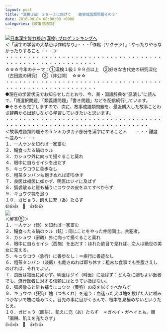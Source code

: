 ```yaml
---
layout: post
title: "漢検１級　２８ー②に向けて　　故事成語類問題その５"
date: 2016-08-04 00:00:00 +0900
categories: [故事成語類]
---
```


[![](/syuusyuu9701/assets/images/漢検１級-２８ー②に向けて-故事成語類問題その５-br_c_3028_1.gif)](http://blog.with2.net/link.php?1659096:3028 "日本漢字能力検定(漢検) ブログランキングへ")[日本漢字能力検定(漢検) ブログランキングへ](http://blog.with2.net/link.php?1659096:3028)  
＜「漢字の学習の大禁忌は作輟なり」・・・「作輟（サクテツ）」：やったりやらなかったりすること・・・＞  
・・・・・・・・・・・・・・・・・・・・・・・・・・・・・・・・・・・・・・・・・・・・・・・・・・・・・・・・・  
☆☆☆今年のテーマ：①漢検１級１９９点以上　②好きな古代史の研究深化（古田説の研究）　③（非公開）　☆☆☆　　  
・・・・・・・・・・・・・・・・・・・・・・・・・・・・・・・・・・・・・・・・・・・・・・・・・・・・・・・・・  
●現在の学習状況でお知らせしたとおり、今、某・国語辞典を“虱潰し”に読んで、「語選択問題」「類義語問題」「書き問題」などを配信続行しています。  
●そろそろ完了しますので、次に、故事成語類問題を、最近購入した故事ことわざ辞典から出題しながら学習していきたいと思います。  
・・・・・・・・・・・・・・・・・・・・・・・・・・・・・・・・・・・・・・・・・・・・・・・・・・・・・・・・・・・・・・・・・・・・・  
＜故事成語類問題その５＞＊カタカナ部分を漢字にすること＊　　・・・難度～並み～・・・  
１．一人ケンを知れば一家富む  
２．鰯食ったる鍋のツル  
３．カシュウ外に向って揚ぐること莫れ  
４．眼中に自らセイシを出だす  
５．キュウコウに善歩なし  
６．粗茶タンパンも飽きぬれば即ち休す  
７．良医は福医に如かず、明医はジイに及ばず  
８．狐裘敝ると雖も補うにコウクの皮を以てすべからず  
９．キョウク塊を追う  
１０．ガビョウ、飢えに充（あ）たらず  
👍👍👍　🐒　👍👍👍  
![](/syuusyuu9701/assets/images/漢検１級-２８ー②に向けて-故事成語類問題その５-1925a789ac56d62a04de4a3d8802168e.png)  
＜解答⑤＞  
１．一人ケン（倹）を知れば一家富む  
２．鰯食ったる鍋のツル（鉉）：同じことをやった仲間同士。共犯者。  
３．カシュウ（家醜）外に向って揚ぐること莫れ  
４．眼中に自らセイシ（西施）を出だす：ほれた欲目で見れば、恋人は絶世の美女に見える。  
５．キュウコウ（急行）に善歩なし：＝疾行に善迹なし  
６．粗茶タンパン（淡飯）も飽きぬれば即ち休す：粗末な食事でも空腹さえしのげれば、それでよい。  
７．良医は福医に如かず、明医はジイ（時医）に及ばず：どんなに腕もよい医者でも、流行医者に対する信頼にはとうてい及ばない。  
８．狐裘敝ると雖も補うにコウク（黄狗）の皮を以てすべからず  
９．キョウク（狂狗）塊（つちくれ）を追う：血迷った犬は塊を投げた人に噛みつかないで塊に噛みつく。目先の事に目がくらんで、根本を見極めないというたとえ。  
１０．ガビョウ（画餅）、飢えに充（あ）たらず　＊ガベイ・ガヘイとも。類「画餅、飢えを充たさず」  
👍👍👍　🐒　👍👍👍  
  